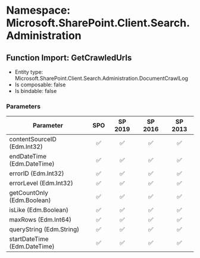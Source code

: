# Namespace: Microsoft.SharePoint.Client.Search.Administration

## Function Import: GetCrawledUrls

- Entity type: Microsoft.SharePoint.Client.Search.Administration.DocumentCrawlLog
- Is composable: false
- Is bindable: false

### Parameters

Parameter | SPO | SP 2019 | SP 2016 | SP 2013
----------|:---:|:-------:|:-------:|:-------:
contentSourceID (Edm.Int32) | ✅ | ✅ | ✅ | ✅
endDateTime (Edm.DateTime) | ✅ | ✅ | ✅ | ✅
errorID (Edm.Int32) | ✅ | ✅ | ✅ | ✅
errorLevel (Edm.Int32) | ✅ | ✅ | ✅ | ✅
getCountOnly (Edm.Boolean) | ✅ | ✅ | ✅ | ✅
isLike (Edm.Boolean) | ✅ | ✅ | ✅ | ✅
maxRows (Edm.Int64) | ✅ | ✅ | ✅ | ✅
queryString (Edm.String) | ✅ | ✅ | ✅ | ✅
startDateTime (Edm.DateTime) | ✅ | ✅ | ✅ | ✅